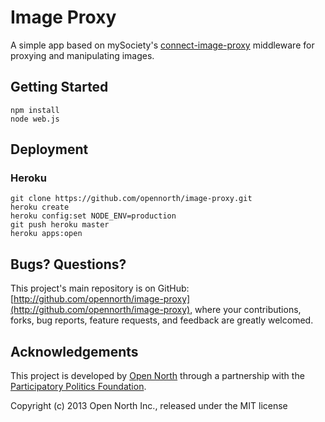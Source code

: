 # Image Proxy

A simple app based on mySociety's [connect-image-proxy](https://github.com/mysociety/node-connect-image-proxy) middleware for proxying and manipulating images.

## Getting Started

    npm install
    node web.js

## Deployment

### Heroku

    git clone https://github.com/opennorth/image-proxy.git
    heroku create
    heroku config:set NODE_ENV=production
    git push heroku master
    heroku apps:open

## Bugs? Questions?

This project's main repository is on GitHub: [http://github.com/opennorth/image-proxy](http://github.com/opennorth/image-proxy), where your contributions, forks, bug reports, feature requests, and feedback are greatly welcomed.

## Acknowledgements

This project is developed by [Open North](http://www.opennorth.ca/) through a partnership with the [Participatory Politics Foundation](http://www.participatorypolitics.org/).

Copyright (c) 2013 Open North Inc., released under the MIT license

